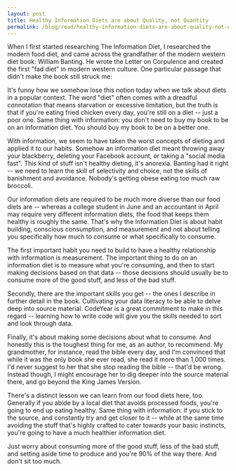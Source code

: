 ```yaml
---
layout: post
title: Healthy Information Diets are about Quality, not Quantity
permalink: /blog/read/healthy-information-diets-are-about-quality-not-quantity
---
```

When I first started researching The Information Diet, I researched the modern food diet, and came across the grandfather of the modern western diet book: William Banting. He wrote the Letter on Corpulence and created the first "fad diet" in modern western culture. One particular passage that didn't make the book still struck me:

It's funny how we somehow lose this notion today when we talk about diets in a popular context. The word "diet" often comes with a dreadful connotation that means starvation or excessive limitation, but the truth is that if you're eating fried chicken every day, you're still on a diet -- just a poor one. Same thing with information: you don't need to buy my book to be on an information diet. You should buy my book to be on a better one.

With information, we seem to have taken the worst concepts of dieting and applied it to our habits. Somehow an information diet meant throwing away your blackberry, deleting your Facebook account, or taking a "social media fast". This kind of stuff isn't healthy dieting, it's anorexia. Banting had it right -- we need to learn the skill of selectivity and choice, not the skills of banishment and avoidance. Nobody's getting obese eating too much raw broccoli.

Our information diets are required to be much more diverse than our food diets are -- whereas a college student in June and an accountant in April may require very different information diets, the food that keeps them healthy is roughly the same. That's why the Information Diet is about habit building, conscious consumption, and measurement and not about telling you specifically how much to consume or what specifically to consume.

The first important habit you need to build to have a healthy relationship with information is measurement. The important thing to do on an information diet is to measure what you're consuming, and then to start making decisions based on that data -- those decisions should usually be to consume more of the good stuff, and less of the bad stuff.

Secondly, there are the important skills you get -- the ones I describe in further detail in the book. Cultivating your data literacy to be able to delve deep into source material. CodeYear is a great commitment to make in this regard -- learning how to write code will give you the skills needed to sort and look through data.

Finally, it's about making some decisions about what to consume. And honestly this is the toughest thing for me, as an author, to recommend. My grandmother, for instance, read the bible every day, and I'm convinced that while it was the only book she ever read, she read it more than 1,000 times. I'd never suggest to her that she stop reading the bible -- that'd be wrong. Instead though, I might encourage her to dig deeper into the source material there, and go beyond the King James Version.

There's a distinct lesson we can learn from our food diets here, too. Generally if you abide by a local diet that avoids processed foods, you're going to end up eating healthy. Same thing with information: if you stick to the source, and constantly try and get closer to it -- while at the same time avoiding the stuff that's highly crafted to cater towards your basic instincts, you're going to have a much healthier information diet.

Just worry about consuming more of the good stuff, less of the bad stuff, and setting aside time to produce and you're 90% of the way there. And don't sit too much.
